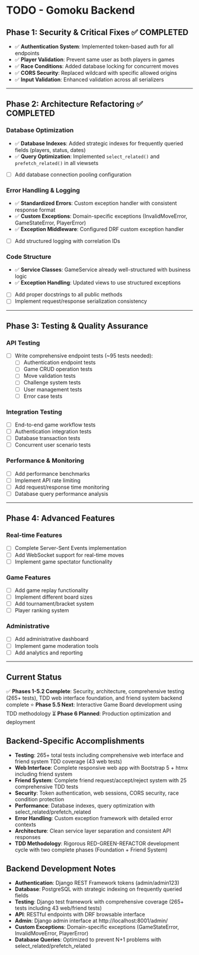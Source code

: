 # TODO - Gomoku Backend

## Phase 1: Security & Critical Fixes ✅ COMPLETED
- ✅ **Authentication System**: Implemented token-based auth for all endpoints
- ✅ **Player Validation**: Prevent same user as both players in games
- ✅ **Race Conditions**: Added database locking for concurrent moves
- ✅ **CORS Security**: Replaced wildcard with specific allowed origins
- ✅ **Input Validation**: Enhanced validation across all serializers

---

## Phase 2: Architecture Refactoring ✅ COMPLETED

### Database Optimization
- ✅ **Database Indexes**: Added strategic indexes for frequently queried fields (players, status, dates)
- ✅ **Query Optimization**: Implemented `select_related()` and `prefetch_related()` in all viewsets
- [ ] Add database connection pooling configuration

### Error Handling & Logging
- ✅ **Standardized Errors**: Custom exception handler with consistent response format
- ✅ **Custom Exceptions**: Domain-specific exceptions (InvalidMoveError, GameStateError, PlayerError)
- ✅ **Exception Middleware**: Configured DRF custom exception handler
- [ ] Add structured logging with correlation IDs

### Code Structure
- ✅ **Service Classes**: GameService already well-structured with business logic
- ✅ **Exception Handling**: Updated views to use structured exceptions
- [ ] Add proper docstrings to all public methods
- [ ] Implement request/response serialization consistency

---

## Phase 3: Testing & Quality Assurance

### API Testing
- [ ] Write comprehensive endpoint tests (~95 tests needed):
  - [ ] Authentication endpoint tests
  - [ ] Game CRUD operation tests
  - [ ] Move validation tests
  - [ ] Challenge system tests
  - [ ] User management tests
  - [ ] Error case tests

### Integration Testing
- [ ] End-to-end game workflow tests
- [ ] Authentication integration tests
- [ ] Database transaction tests
- [ ] Concurrent user scenario tests

### Performance & Monitoring
- [ ] Add performance benchmarks
- [ ] Implement API rate limiting
- [ ] Add request/response time monitoring
- [ ] Database query performance analysis

---

## Phase 4: Advanced Features

### Real-time Features
- [ ] Complete Server-Sent Events implementation
- [ ] Add WebSocket support for real-time moves
- [ ] Implement game spectator functionality

### Game Features
- [ ] Add game replay functionality
- [ ] Implement different board sizes
- [ ] Add tournament/bracket system
- [ ] Player ranking system

### Administrative
- [ ] Add administrative dashboard
- [ ] Implement game moderation tools
- [ ] Add analytics and reporting

---

## Current Status
✅ **Phases 1-5.2 Complete**: Security, architecture, comprehensive testing (265+ tests), TDD web interface foundation, and friend system backend complete
⭐ **Phase 5.5 Next**: Interactive Game Board development using TDD methodology
⏳ **Phase 6 Planned**: Production optimization and deployment

## Backend-Specific Accomplishments
- **Testing**: 265+ total tests including comprehensive web interface and friend system TDD coverage (43 web tests)
- **Web Interface**: Complete responsive web app with Bootstrap 5 + htmx including friend system
- **Friend System**: Complete friend request/accept/reject system with 25 comprehensive TDD tests
- **Security**: Token authentication, web sessions, CORS security, race condition protection  
- **Performance**: Database indexes, query optimization with select_related/prefetch_related
- **Error Handling**: Custom exception framework with detailed error contexts
- **Architecture**: Clean service layer separation and consistent API responses
- **TDD Methodology**: Rigorous RED-GREEN-REFACTOR development cycle with two complete phases (Foundation + Friend System)

## Backend Development Notes
- **Authentication**: Django REST Framework tokens (admin/admin123)
- **Database**: PostgreSQL with strategic indexing on frequently queried fields
- **Testing**: Django test framework with comprehensive coverage (265+ tests including 43 web/friend tests)
- **API**: RESTful endpoints with DRF browsable interface
- **Admin**: Django admin interface at http://localhost:8001/admin/
- **Custom Exceptions**: Domain-specific exceptions (GameStateError, InvalidMoveError, PlayerError)
- **Database Queries**: Optimized to prevent N+1 problems with select_related/prefetch_related